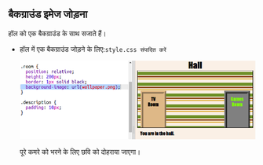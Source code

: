 ## बैकग्राउंड इमेज जोड़ना

हॉल को एक बैकग्राउंड के साथ सजाते हैं।

+ हॉल में एक बैकग्राउंड जोड़ने के लिए:` style.css संपादित करें ` 
    
    ![स्क्रीनशॉट](images/rooms-hall-decorated.png)
    
    पूरे कमरे को भरने के लिए छवि को दोहराया जाएगा।